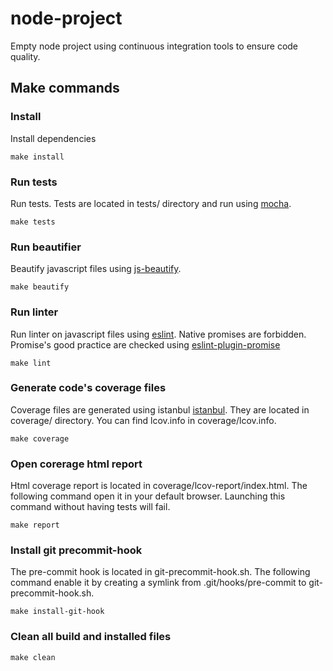 # node-project
Empty node project using continuous integration tools to ensure code quality.
## Make commands
### Install
Install dependencies
```
make install
```

### Run tests
Run tests. Tests are located in tests/ directory and run using [mocha](https://github.com/mochajs/mocha).
```
make tests
```

### Run beautifier
Beautify javascript files using [js-beautify](https://github.com/beautify-web/js-beautify).
```
make beautify
```

### Run linter
Run linter on javascript files using [eslint](https://github.com/eslint/eslint).
Native promises are forbidden. Promise's good practice are checked using
[eslint-plugin-promise](https://github.com/xjamundx/eslint-plugin-promise)
```
make lint
```

### Generate code's coverage files
Coverage files are generated using istanbul [istanbul](https://github.com/gotwarlost/istanbul).
They are located in coverage/ directory. You can find lcov.info in coverage/lcov.info.
```
make coverage
```

### Open corerage html report
Html coverage report is located in coverage/lcov-report/index.html.
The following command open it in your default browser. Launching this command
without having tests will fail.
```
make report
```

### Install git precommit-hook
The pre-commit hook is located in git-precommit-hook.sh. The following command
enable it by creating a symlink from .git/hooks/pre-commit to git-precommit-hook.sh.
```
make install-git-hook
```

### Clean all build and installed files
```
make clean
```
